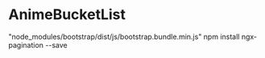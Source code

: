 # AnimeBucketList
"node_modules/bootstrap/dist/js/bootstrap.bundle.min.js"
npm install ngx-pagination --save 
